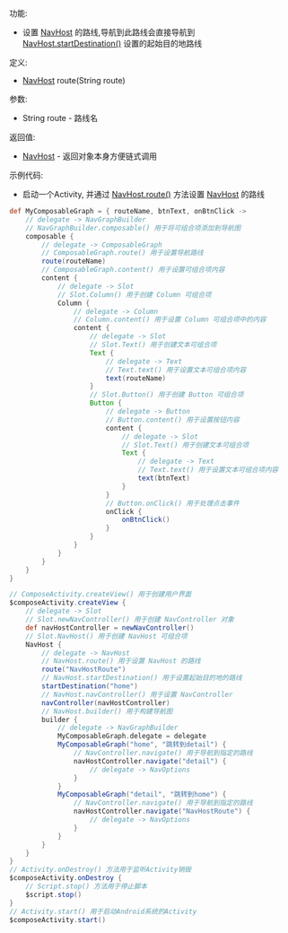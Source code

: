 功能:

+ 设置 [NavHost](/API/UI/Compose/Navigation/NavHost/README.md)
  的路线,导航到此路线会直接导航到 [NavHost.startDestination()](/API/UI/Compose/Navigation/NavHost/README.md?id=startDestination)
  设置的起始目的地路线

定义:

+ [NavHost](/API/UI/Compose/Navigation/NavHost/README.md) route(String route)

参数:

+ String route - 路线名

返回值:

+ [NavHost](/API/UI/Compose/Navigation/NavHost/README.md) - 返回对象本身方便链式调用

示例代码:

+ 启动一个Activity, 并通过 [NavHost.route()](/API/UI/Compose/Navigation/NavHost/README.md?id=route)
  方法设置 [NavHost](/API/UI/Compose/Navigation/NavHost/README.md) 的路线

```groovy
def MyComposableGraph = { routeName, btnText, onBtnClick ->
    // delegate -> NavGraphBuilder
    // NavGraphBuilder.composable() 用于将可组合项添加到导航图
    composable {
        // delegate -> ComposableGraph
        // ComposableGraph.route() 用于设置导航路线
        route(routeName)
        // ComposableGraph.content() 用于设置可组合项内容
        content {
            // delegate -> Slot
            // Slot.Column() 用于创建 Column 可组合项
            Column {
                // delegate -> Column
                // Column.content() 用于设置 Column 可组合项中的内容
                content {
                    // delegate -> Slot
                    // Slot.Text() 用于创建文本可组合项
                    Text {
                        // delegate -> Text
                        // Text.text() 用于设置文本可组合项内容
                        text(routeName)
                    }
                    // Slot.Button() 用于创建 Button 可组合项
                    Button {
                        // delegate -> Button
                        // Button.content() 用于设置按钮内容
                        content {
                            // delegate -> Slot
                            // Slot.Text() 用于创建文本可组合项
                            Text {
                                // delegate -> Text
                                // Text.text() 用于设置文本可组合项内容
                                text(btnText)
                            }
                        }
                        // Button.onClick() 用于处理点击事件
                        onClick {
                            onBtnClick()
                        }
                    }
                }
            }
        }
    }
}

// ComposeActivity.createView() 用于创建用户界面
$composeActivity.createView {
    // delegate -> Slot
    // Slot.newNavController() 用于创建 NavController 对象
    def navHostController = newNavController()
    // Slot.NavHost() 用于创建 NavHost 可组合项
    NavHost {
        // delegate -> NavHost
        // NavHost.route() 用于设置 NavHost 的路线
        route("NavHostRoute")
        // NavHost.startDestination() 用于设置起始目的地的路线
        startDestination("home")
        // NavHost.navController() 用于设置 NavController
        navController(navHostController)
        // NavHost.builder() 用于构建导航图
        builder {
            // delegate -> NavGraphBuilder
            MyComposableGraph.delegate = delegate
            MyComposableGraph("home", "跳转到detail") {
                // NavController.navigate() 用于导航到指定的路线
                navHostController.navigate("detail") {
                    // delegate -> NavOptions
                }
            }
            MyComposableGraph("detail", "跳转到home") {
                // NavController.navigate() 用于导航到指定的路线
                navHostController.navigate("NavHostRoute") {
                    // delegate -> NavOptions
                }
            }
        }
    }
}
// Activity.onDestroy() 方法用于监听Activity销毁
$composeActivity.onDestroy {
    // Script.stop() 方法用于停止脚本
    $script.stop()
}
// Activity.start() 用于启动Android系统的Activity
$composeActivity.start()
```